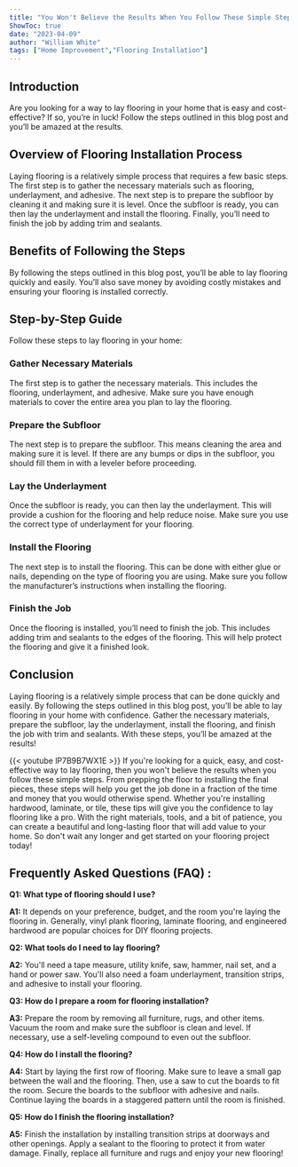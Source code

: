 ```yaml
---
title: "You Won't Believe the Results When You Follow These Simple Steps to Lay Flooring!"
ShowToc: true 
date: "2023-04-09"
author: "William White" 
tags: ["Home Improvement","Flooring Installation"]
---
```

## Introduction

Are you looking for a way to lay flooring in your home that is easy and cost-effective? If so, you’re in luck! Follow the steps outlined in this blog post and you’ll be amazed at the results.

## Overview of Flooring Installation Process

Laying flooring is a relatively simple process that requires a few basic steps. The first step is to gather the necessary materials such as flooring, underlayment, and adhesive. The next step is to prepare the subfloor by cleaning it and making sure it is level. Once the subfloor is ready, you can then lay the underlayment and install the flooring. Finally, you’ll need to finish the job by adding trim and sealants.

## Benefits of Following the Steps

By following the steps outlined in this blog post, you’ll be able to lay flooring quickly and easily. You’ll also save money by avoiding costly mistakes and ensuring your flooring is installed correctly.

## Step-by-Step Guide

Follow these steps to lay flooring in your home:

### Gather Necessary Materials

The first step is to gather the necessary materials. This includes the flooring, underlayment, and adhesive. Make sure you have enough materials to cover the entire area you plan to lay the flooring.

### Prepare the Subfloor

The next step is to prepare the subfloor. This means cleaning the area and making sure it is level. If there are any bumps or dips in the subfloor, you should fill them in with a leveler before proceeding.

### Lay the Underlayment

Once the subfloor is ready, you can then lay the underlayment. This will provide a cushion for the flooring and help reduce noise. Make sure you use the correct type of underlayment for your flooring.

### Install the Flooring

The next step is to install the flooring. This can be done with either glue or nails, depending on the type of flooring you are using. Make sure you follow the manufacturer’s instructions when installing the flooring.

### Finish the Job

Once the flooring is installed, you’ll need to finish the job. This includes adding trim and sealants to the edges of the flooring. This will help protect the flooring and give it a finished look.

## Conclusion

Laying flooring is a relatively simple process that can be done quickly and easily. By following the steps outlined in this blog post, you’ll be able to lay flooring in your home with confidence. Gather the necessary materials, prepare the subfloor, lay the underlayment, install the flooring, and finish the job with trim and sealants. With these steps, you’ll be amazed at the results!

{{< youtube lP7B9B7WX1E >}} 
If you're looking for a quick, easy, and cost-effective way to lay flooring, then you won't believe the results when you follow these simple steps. From prepping the floor to installing the final pieces, these steps will help you get the job done in a fraction of the time and money that you would otherwise spend. Whether you're installing hardwood, laminate, or tile, these tips will give you the confidence to lay flooring like a pro. With the right materials, tools, and a bit of patience, you can create a beautiful and long-lasting floor that will add value to your home. So don't wait any longer and get started on your flooring project today!

## Frequently Asked Questions (FAQ) :
**Q1: What type of flooring should I use?**

**A1:** It depends on your preference, budget, and the room you're laying the flooring in. Generally, vinyl plank flooring, laminate flooring, and engineered hardwood are popular choices for DIY flooring projects.

**Q2: What tools do I need to lay flooring?**

**A2:** You'll need a tape measure, utility knife, saw, hammer, nail set, and a hand or power saw. You'll also need a foam underlayment, transition strips, and adhesive to install your flooring.

**Q3: How do I prepare a room for flooring installation?**

**A3:** Prepare the room by removing all furniture, rugs, and other items. Vacuum the room and make sure the subfloor is clean and level. If necessary, use a self-leveling compound to even out the subfloor.

**Q4: How do I install the flooring?**

**A4:** Start by laying the first row of flooring. Make sure to leave a small gap between the wall and the flooring. Then, use a saw to cut the boards to fit the room. Secure the boards to the subfloor with adhesive and nails. Continue laying the boards in a staggered pattern until the room is finished. 

**Q5: How do I finish the flooring installation?**

**A5:** Finish the installation by installing transition strips at doorways and other openings. Apply a sealant to the flooring to protect it from water damage. Finally, replace all furniture and rugs and enjoy your new flooring!





